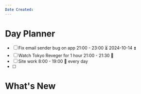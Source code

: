 ```yaml
---
Date Created:
---
```

# Day Planner 
- [ ] Fix email sender bug on app 21:00 - 23:00 ⏳ 2024-10-14 ⏫ 
- [ ] Watch Tokyo Reveger for 1 hour 21:00 - 21:30 🔽 
- [ ] Site work 8:00 - 19:00 🔁 every day 
- [ ] 
# What's New
